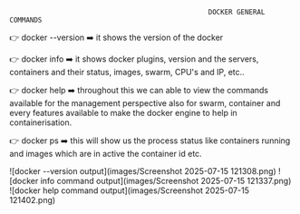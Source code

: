                                                      DOCKER GENERAL COMMANDS
 
👉 docker --version ➡️ it shows the version of the docker

👉 docker info ➡️ it shows docker plugins, version and the servers, containers and their status, images, swarm, CPU's and IP, etc..

👉 docker help ➡️ throughout this we can able to view the commands available for the management perspective also for swarm, container and every features available to make the docker engine to help in containerisation.

👉 docker ps ➡️ this will show us the process status like containers running and images which are in active the container id etc.

![docker --version output](images/Screenshot 2025-07-15 121308.png)
![docker info command output](images/Screenshot 2025-07-15 121337.png)
![docker help command output](images/Screenshot 2025-07-15 121402.png)
